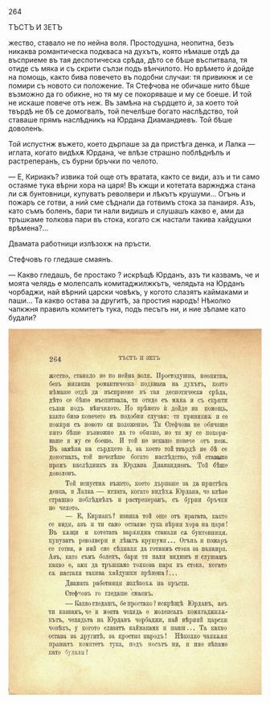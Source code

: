 ﻿264

ТЪСТЪ И ЗЕТЪ

жество, ставало не по нейна воля. Простодушна, неопитна, безъ никаква романтическа подкваса на духътъ, която нѣмаше отдѣ да въсприеме въ тая деспотическа срѣда, дѣто се бѣше въспитвала, тя отиде съ мяка и съ скрити сълзи подъ вѣнчилото. Но врѣмето ѝ дойде на помощь, както бива повечето въ подобни случаи: тя привикнж и се помири съ новото си положение. Тя Стефчова не обичаше нито бѣше възможно да го обикне, но тя му се покоряваше и му се боеше. И той не искаше повече отъ неж. Въ замѣна на сърдцето ѝ, за което той твърдѣ не бѣ се домогвалъ, той печелѣше богато наслѣдство, той ставаше прямъ наслѣдникъ на Юрдана Диамандиевъ. Той бѣше доволенъ.

Той испустнж въжето, което дърпаше за да пристѣга денка, и Лалка — иглата, когато видѣхѫ Юрдана, че влѣзе страшно поблѣднѣлъ и растреперанъ, съ бурни бръчки по челото.

— Е, Кириакъ? извика той още отъ вратата, както се види, азъ и ти само остаяме тука вѣрни хора на царя! Въ кжщи и котетата варжнджа стана ли сѫ бунтовници, купуватъ револвери и лѣкътъ крушуми... Огънь и пожаръ се готви, а ний сме сѣднали да готвимъ стока за панаиря. Азъ, като съмъ боленъ, бари ти нали видишъ и слушашъ какво е, ами да тръшкаме толкова пари въ стока, когато сж настали такива хайдушки врѣмена?...

Двамата работници излѣзохж на пръсти.

Стефчовъ го гледаше смаянъ.

— Какво гледашъ, бе простако ? искрѣщѣ Юрданъ, азъ ти казвамъ, че и моята челядь е молепсалъ комитаджилжкътъ, челядьта на Юрданъ чорбаджи, най вѣрний царски човѣкъ, у когото слазятъ каймаками и паши... Та какво остава за другитѣ, за простия народъ! Нѣколко чапкжня правилъ комитетъ тука, подъ песътъ ни, и ние зѣпаме като будали?

![original](../images/299.jpg)

